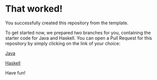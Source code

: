 # That worked!

You successfully created this repository from the template.

To get started now, we prepared two branches for you, containing the starter code for Java and Haskell.
You can open a Pull Request for this repository by simply clicking on the link of your choice:

[Java](https://github.com/Valle12/kit-compiler/compare/main...starter/java)

[Haskell](https://github.com/Valle12/kit-compiler/compare/main...starter/haskell)

Have fun!
